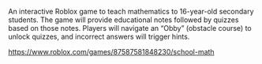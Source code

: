 An interactive Roblox game to teach mathematics to 16-year-old secondary
students. The game will provide educational notes followed by quizzes based on those notes.
Players will navigate an “Obby” (obstacle course) to unlock quizzes, and incorrect answers will
trigger hints.

https://www.roblox.com/games/87587581848230/school-math

